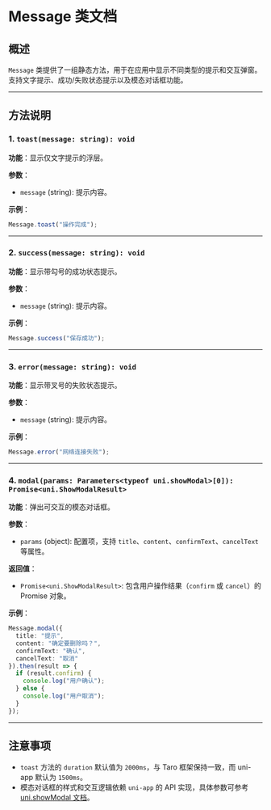 # Message 类文档

## 概述
`Message` 类提供了一组静态方法，用于在应用中显示不同类型的提示和交互弹窗。支持文字提示、成功/失败状态提示以及模态对话框功能。

---

## 方法说明

### 1. `toast(message: string): void`
**功能**：显示仅文字提示的浮层。

**参数**：
- `message` (string): 提示内容。

**示例**：
```typescript
Message.toast("操作完成");
```

---

### 2. `success(message: string): void`
**功能**：显示带勾号的成功状态提示。

**参数**：
- `message` (string): 提示内容。

**示例**：
```typescript
Message.success("保存成功");
```

---

### 3. `error(message: string): void`
**功能**：显示带叉号的失败状态提示。

**参数**：
- `message` (string): 提示内容。

**示例**：
```typescript
Message.error("网络连接失败");
```

---

### 4. `modal(params: Parameters<typeof uni.showModal>[0]): Promise<uni.ShowModalResult>`
**功能**：弹出可交互的模态对话框。

**参数**：
- `params` (object): 配置项，支持 `title`、`content`、`confirmText`、`cancelText` 等属性。

**返回值**：
- `Promise<uni.ShowModalResult>`: 包含用户操作结果（`confirm` 或 `cancel`）的 Promise 对象。

**示例**：
```typescript
Message.modal({
  title: "提示",
  content: "确定要删除吗？",
  confirmText: "确认",
  cancelText: "取消"
}).then(result => {
  if (result.confirm) {
    console.log("用户确认");
  } else {
    console.log("用户取消");
  }
});
```

---

## 注意事项
- `toast` 方法的 `duration` 默认值为 `2000ms`，与 Taro 框架保持一致，而 uni-app 默认为 `1500ms`。
- 模态对话框的样式和交互逻辑依赖 `uni-app` 的 API 实现，具体参数可参考 [uni.showModal 文档](https://uniapp.dcloud.io/api/ui/modal)。
